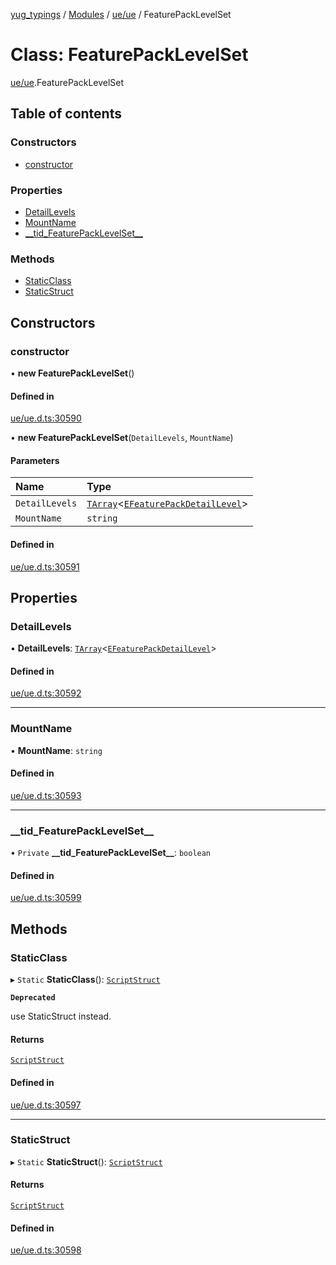 [yug_typings](../README.md) / [Modules](../modules.md) / [ue/ue](../modules/ue_ue.md) / FeaturePackLevelSet

# Class: FeaturePackLevelSet

[ue/ue](../modules/ue_ue.md).FeaturePackLevelSet

## Table of contents

### Constructors

- [constructor](ue_ue.FeaturePackLevelSet.md#constructor)

### Properties

- [DetailLevels](ue_ue.FeaturePackLevelSet.md#detaillevels)
- [MountName](ue_ue.FeaturePackLevelSet.md#mountname)
- [\_\_tid\_FeaturePackLevelSet\_\_](ue_ue.FeaturePackLevelSet.md#__tid_featurepacklevelset__)

### Methods

- [StaticClass](ue_ue.FeaturePackLevelSet.md#staticclass)
- [StaticStruct](ue_ue.FeaturePackLevelSet.md#staticstruct)

## Constructors

### constructor

• **new FeaturePackLevelSet**()

#### Defined in

[ue/ue.d.ts:30590](https://github.com/YugMetaverse/yug_typings/blob/25cad34/ue/ue.d.ts#L30590)

• **new FeaturePackLevelSet**(`DetailLevels`, `MountName`)

#### Parameters

| Name | Type |
| :------ | :------ |
| `DetailLevels` | [`TArray`](../interfaces/ue_puerts.TArray.md)<[`EFeaturePackDetailLevel`](../enums/ue_ue.EFeaturePackDetailLevel.md)\> |
| `MountName` | `string` |

#### Defined in

[ue/ue.d.ts:30591](https://github.com/YugMetaverse/yug_typings/blob/25cad34/ue/ue.d.ts#L30591)

## Properties

### DetailLevels

• **DetailLevels**: [`TArray`](../interfaces/ue_puerts.TArray.md)<[`EFeaturePackDetailLevel`](../enums/ue_ue.EFeaturePackDetailLevel.md)\>

#### Defined in

[ue/ue.d.ts:30592](https://github.com/YugMetaverse/yug_typings/blob/25cad34/ue/ue.d.ts#L30592)

___

### MountName

• **MountName**: `string`

#### Defined in

[ue/ue.d.ts:30593](https://github.com/YugMetaverse/yug_typings/blob/25cad34/ue/ue.d.ts#L30593)

___

### \_\_tid\_FeaturePackLevelSet\_\_

• `Private` **\_\_tid\_FeaturePackLevelSet\_\_**: `boolean`

#### Defined in

[ue/ue.d.ts:30599](https://github.com/YugMetaverse/yug_typings/blob/25cad34/ue/ue.d.ts#L30599)

## Methods

### StaticClass

▸ `Static` **StaticClass**(): [`ScriptStruct`](ue_ue.ScriptStruct.md)

**`Deprecated`**

use StaticStruct instead.

#### Returns

[`ScriptStruct`](ue_ue.ScriptStruct.md)

#### Defined in

[ue/ue.d.ts:30597](https://github.com/YugMetaverse/yug_typings/blob/25cad34/ue/ue.d.ts#L30597)

___

### StaticStruct

▸ `Static` **StaticStruct**(): [`ScriptStruct`](ue_ue.ScriptStruct.md)

#### Returns

[`ScriptStruct`](ue_ue.ScriptStruct.md)

#### Defined in

[ue/ue.d.ts:30598](https://github.com/YugMetaverse/yug_typings/blob/25cad34/ue/ue.d.ts#L30598)
